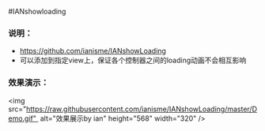 #IANshowloading

### 说明：
- https://github.com/ianisme/IANshowLoading
- 可以添加到指定view上，保证各个控制器之间的loading动画不会相互影响

### 效果演示：
<img src="https://raw.githubusercontent.com/ianisme/IANshowLoading/master/Demo.gif"  alt="效果展示by ian" height="568" width="320" />
